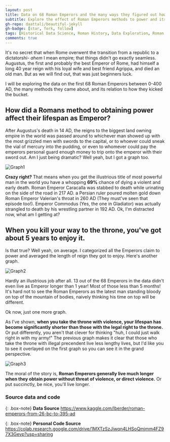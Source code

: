 ```yaml
---
layout: post
title: Data on 68 Roman Emperors and the many ways they figured out how to die.
subtitle: Explore the effect of Roman Emperors methods to power and its relation to their demises.
gh-repo: daattali/beautiful-jekyll
gh-badge: [star, fork, follow]
tags: [Historical Data Science, Roman History, Data Exploration, Roman Data]
comments: true
---
```


  It's no secret that when Rome overwent the transition from a republic to a dictatorshi- *ahem* I mean empire; that things didn't go exactly seamless. Augustus, the first and probably the best Emperor of Rome, had himself a long 40 year reign with his loyal wife and best friend Agrippa, and died an old man. But as we will find out, that was just beginners luck.

  I will be exploring the data on the first 68 Roman Emperors between 0-400 AD, the many methods they came about, and its relation to how they kicked the bucket.

## How did a Romans method to obtaining power affect their lifespan as Emperor?



  After Augustus's death in 14 AD, the reigns to the biggest land owning empire in the world was passed around to whichever man showed up with the most grizzled men with swords to the capital, or to whoever could sneak the vial of mercury into the pudding, or even to whomever could pay the emperors personal guard enough money to trip onto the emperor with their sword out. Am I just being dramatic? Well yeah, but I got a graph too.



![Graph1](https://i.imgur.com/3PVB7tk.png)


**Crazy right?** That means when you get the illustrious title of most powerful man in the world you have a whopping **69%** chance of dying a violent and early death. Roman Emperor Caracalla was stabbed to death while urinating on the side of the road in 217 AD. a Persian ruler poured molten gold down Roman Emperor Valerian's throat in 260 AD (They must've seen that episode too!). Emperor Commodus (Yes, the one in Gladiator) was actually strangled to death by his wrestling partner in 192 AD. Ok, I'm distracted now, what am I getting at?

## When you kill your way to the throne, you've got about 5 years to enjoy it.

Is that true? Well yeah, on average. I categorized all the Emperors claim to power and averaged the length of reign they got to enjoy. Here's another graph.

![Graph2](https://i.imgur.com/uVPjFzT.png)

Hardly an illustrious job after all. 13 out of the 68 Emperors in the data didn't even live as Emperor longer than 1 year! Most of those less than 5 months! It's hard not to see the Roman Emperors as the latest man standing bloody on top of the mountain of bodies, naively thinking his time on top will be different.

Ok now, just one more graph.

As I've shown, **when you take the throne with violence, your lifespan has become significantly shorter than those with the legal right to the throne.** Or put differently, you aren't that clever for thinking "huh, I could just walk right in with my army!" The previous graph makes it clear that those who take the throne with illegal precendent live less lengthy lives, but I'd like you to see it overlayed on the first graph so you can see it in the grand perspective.

![Graph3](https://i.imgur.com/WSsSMG5.png)

The moral of the story is, **Roman Emperors generally live much longer when they obtain power without threat of violence, or direct violence.** Or put succinctly, be nice, you'll live longer.

### Source data and code

{: .box-note}
**Data Source** https://www.kaggle.com/lberder/roman-emperors-from-26-bc-to-395-ad

{: .box-note}
**Personal Code Source** https://colab.research.google.com/drive/1MXTzSzJiwqn4LHSoQmjmm4FZ97X3Gevp?usp=sharing

